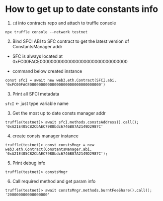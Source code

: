 #  How to get up to date constants info


1. `cd` into contracts repo and attach to truffle console

`npx truffle console --network testnet`


2. Bind SFCI ABI to SFC contract to get the latest version of ConstantsManager addr

- SFC is always located at 0xFC00FACE00000000000000000000000000000000

- command below created instance

`const sfcI = await new web3.eth.Contract(SFCI.abi, '0xFC00FACE00000000000000000000000000000000')`

3. Print all SFCI metadata

`sfcI` <- just type variable name

3. Get the most up to date consts manager addr

```
truffle(testnet)> await sfcI.methods.constsAddress().call();
'0xA21E405CB2CbAEC7988bdc6746B87A2149D2987C'

```

4. create consts manager instance

`truffle(testnet)> const constsMngr = new web3.eth.Contract(ConstantsManager.abi, '0xA21E405CB2CbAEC7988bdc6746B87A2149D2987C');`


5. Print debug info

`truffle(testnet)> constsMngr`

6. Call required method and get param info 

```
truffle(testnet)> await constsMngr.methods.burntFeeShare().call();
'200000000000000000'
```
